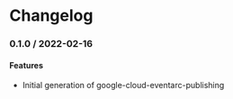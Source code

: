 # Changelog

### 0.1.0 / 2022-02-16

#### Features

* Initial generation of google-cloud-eventarc-publishing
